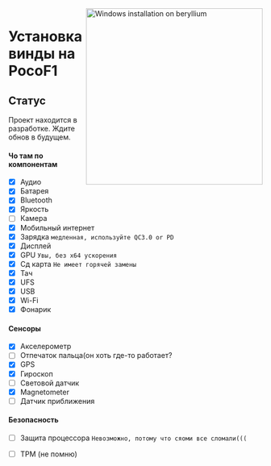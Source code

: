 <img align="right" src="beryllium.png" width="350" alt="Windows installation on beryllium">


# Установка винды на PocoF1
## Статус

Проект находится в разработке. Ждите обнов в будущем.

#### Чо там по компонентам

- [X] Аудио
- [X] Батарея
- [x] Bluetooth
- [x] Яркость
- [ ] Камера
- [x] Мобильный интернет
- [x] Зарядка ```медленная, используйте QC3.0 or PD```
- [x] Дисплей
- [x] GPU  ```Увы, без х64 ускорения```
- [x] Сд карта ```Не имеет горячей замены```
- [x] Тач
- [x] UFS
- [x] USB
- [x] Wi-Fi
- [x] Фонарик

#### Сенсоры
- [x] Акселерометр
- [ ] Отпечаток пальца(он хоть где-то работает?
- [x] GPS
- [x] Гироскоп
- [ ] Световой датчик
- [x] Magnetometer
- [ ] Датчик приближения

#### Безопасность

- [ ] Защита процессора ```Невозможно, потому что сяоми все сломали(((```
- [ ] TPM (не помню)
















